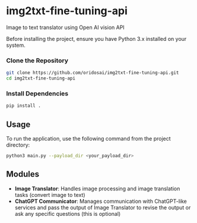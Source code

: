 # img2txt-fine-tuning-api
Image to text translator using Open AI vision API


Before installing the project, ensure you have Python 3.x installed on your system.

### Clone the Repository
```bash
git clone https://github.com/oridosai/img2txt-fine-tuning-api.git
cd img2txt-fine-tuning-api
```

### Install Dependencies
```bash
pip install . 
```

## Usage

To run the application, use the following command from the project directory:
```bash
python3 main.py --payload_dir <your_payload_dir>
```

## Modules

- **Image Translator**: Handles image processing and image translation tasks (convert image to text)
- **ChatGPT Communicator**: Manages communication with ChatGPT-like services and pass the output of Image Translator to revise the output or ask any specific questions (this is optional)